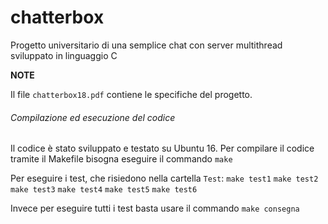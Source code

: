 # chatterbox
Progetto universitario di una semplice chat con server multithread sviluppato in linguaggio C

**NOTE** 

Il file `chatterbox18.pdf` contiene le specifiche del progetto.

###### Compilazione ed esecuzione del codice
Il codice è stato sviluppato e testato su Ubuntu 16. Per compilare il codice tramite il Makefile bisogna eseguire il commando `make`

Per eseguire i test, che risiedono nella cartella `Test`:
`make test1`
`make test2`
`make test3`
`make test4`
`make test5`
`make test6`

Invece per eseguire tutti i test basta usare il commando `make consegna`
